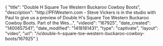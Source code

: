 {
    "title": "Double H Square Toe Western Buckaroo Cowboy Boots",
    "description": "http:\/\/PFIWestern.com - Steve Vickers is in the studio with Paul to give us a preview of Double H's Square Toe Western Buckaroo Cowboy Boots. Part of the Wes...",
    "videoid": "167925",
    "date_created": "1400657541",
    "date_modified": "1418181431",
    "type": "captivate",
    "layout": "video",
    "url": "\/v\/double-h-square-toe-western-buckaroo-cowboy-boots\/167925"
}